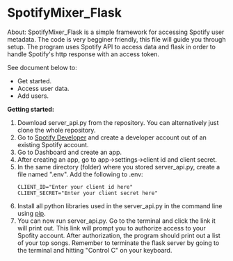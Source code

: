 # SpotifyMixer_Flask

About: SpotifyMixer_Flask is a simple framework for accessing Spotify user metadata. The code is very begginer friendly, this file will guide you through setup. The program uses Spotify API to access data and flask in order to handle Spotify's http response with an access token. 

See document below to:
- Get started.
- Access user data.
- Add users.

**Getting started:**
1. Download server_api.py from the repository. You can alternatively just clone the whole repository. 
2. Go to [Spotify Developer](https://developer.spotify.com/) and create a developer account out of an existing Spotify account. 
3. Go to Dashboard and create an app. 
4. After creating an app, go to app->settings->client id and client secret.
5. In the same directory (folder) where you stored server_api.py, create a file named ".env". Add the following to .env:
    ```
    CLIENT_ID="Enter your client id here"
    CLIENT_SECRET="Enter your client secret here"
    ```
6. Install all python libraries used in the server_api.py in the command line using [pip](https://www.w3schools.com/python/python_pip.asp).
7. You can now run server_api.py. Go to the terminal and click the link it will print out. This link will prompt you to authorize access to your Spofity account. After authorization, the program should print out a list of your top songs. Remember to terminate the flask server by going to the terminal and hitting "Control C" on your keyboard. 
